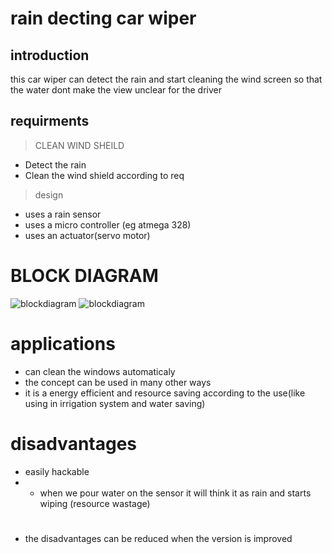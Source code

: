 # rain decting car wiper
## introduction
this car wiper can detect the rain and start cleaning the wind screen so that the water dont make the view unclear for the driver
## requirments
> CLEAN WIND SHEILD
- Detect the rain
- Clean the wind shield according to req
> design
- uses a rain sensor 
- uses a micro controller (eg atmega 328)
- uses an actuator(servo motor)
# BLOCK DIAGRAM

![blockdiagram](https://github.com/chittiravi10/M2_EMBSYS/issues/1#issue-1146769089)
![blockdiagram]()

# applications
- can clean the windows automaticaly
- the concept can be used in many other ways 
- it is a energy efficient and resource saving according to the use(like using in irrigation system and water saving)

# disadvantages 
- easily hackable
- - when we pour water on the sensor it will think it as rain and starts wiping (resource wastage)


#
- the disadvantages can be reduced when the version is improved
